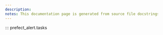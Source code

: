 ```yaml
---
description: 
notes: This documentation page is generated from source file docstrings.
---
```


::: prefect_alert.tasks